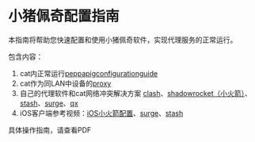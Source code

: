 # 小猪佩奇配置指南

本指南将帮助您快速配置和使用小猪佩奇软件，实现代理服务的正常运行。

包含内容：

1. cat内正常运行[peppapigconfigurationguide](https://github.com/wlabbyflower/peppapigconfigurationguide/blob/main/PeppaPigConfigurationGuide/PeppaPigConfigurationGuide.md)
2. cat作为同LAN中设备的[proxy](https://github.com/wlabbyflower/peppapigconfigurationguide/blob/main/构建内网代理方法-配置代理为微服所在局域网可访问/构建内网代理方法：配置代理为微服所在局域网可访问.md)
3. 自己的代理软件和cat网络冲突解决方案  [clash](https://github.com/wlabbyflower/peppapigconfigurationguide/blob/main/自己的代理软件和微服网络冲突解决方案/clash/clash.md)、[shadowrocket（小火箭）](https://github.com/wlabbyflower/peppapigconfigurationguide/blob/main/自己的代理软件和微服网络冲突解决方案/shadowrocket（小火箭）/shadowrocket.md)、[stash](https://github.com/wlabbyflower/peppapigconfigurationguide/blob/main/iOSstash配置/stash.mp4)、[surge](https://github.com/wlabbyflower/peppapigconfigurationguide/blob/main/自己的代理软件和微服网络冲突解决方案/surge/surge.md)、[qx](https://github.com/wlabbyflower/peppapigconfigurationguide/blob/main/iOSqx配置/iOSqx.md)
4. iOS客户端参考视频：[iOS小火箭配置](https://github.com/wlabbyflower/peppapigconfigurationguide/blob/main/iOS小火箭配置/iOS-小火箭和猫网络冲突解决方案.mp4)、[surge](https://github.com/wlabbyflower/peppapigconfigurationguide/blob/main/iOSsurge配置/surge.mp4)、[stash](https://github.com/wlabbyflower/peppapigconfigurationguide/blob/main/iOSstash配置/stash.mp4)

具体操作指南，请查看PDF

